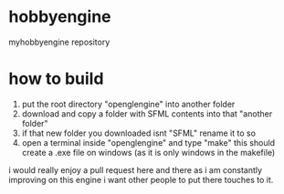# hobbyengine
myhobbyengine repository

# how to build
1. put the root directory "openglengine" into another folder
2. download and copy a folder with SFML contents into that "another folder"
3. if that new folder you downloaded isnt "SFML" rename it to so
4. open a terminal inside "openglengine" and type "make" this should create a .exe file on windows (as it is only windows in the makefile)

i would really enjoy a pull request here and there as i am constantly improving on this engine i want other people to put there touches to it.
